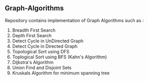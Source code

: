 ## Graph-Algorithms

Repository contains implementation of Graph Algorithms such as : 

1. Breadth First Search
2. Depth First Search
3. Detect Cycle in UnDirected Graph
4. Detect Cycle in Directed Graph
5. Topological Sort using DFS
6. Toplogical Sort using BFS (Kahn's Algorithm)
7. Dijkstra's Algorithm
8. Union Find and Disjoint Sets
9. Kruskals Algorithm for minimum spanning tree

